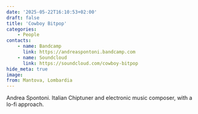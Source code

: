 ```yaml
---
date: '2025-05-22T16:10:53+02:00'
draft: false
title: 'Cowboy Bitpop'
categories:
    - People
contacts:
    - name: Bandcamp
      link: https://andreaspontoni.bandcamp.com
    - name: Soundcloud
      link: https://soundcloud.com/cowboy-bitpop
hide_meta: true
image: 
from: Mantova, Lombardia
---
```


Andrea Spontoni. Italian Chiptuner and electronic music composer, with a lo-fi approach.

